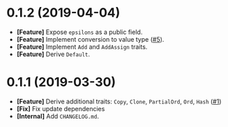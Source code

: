 # 0.1.2 (2019-04-04)

- **[Feature]** Expose `epsilons` as a public field.
- **[Feature]** Implement conversion to value type ([#5](https://github.com/open-flash/rust-swf-fixed/issues/5)).
- **[Feature]** Implement `Add` and `AddAssign` traits.
- **[Feature]** Derive `Default`.

# 0.1.1 (2019-03-30)

- **[Feature]** Derive additional traits: `Copy`, `Clone`, `PartialOrd`, `Ord`, `Hash` ([#1](https://github.com/open-flash/rust-swf-fixed/issues/1))
- **[Fix]** Fix update dependencies
- **[Internal]** Add `CHANGELOG.md`.

